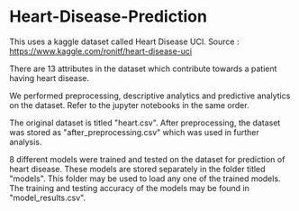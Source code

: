 # Heart-Disease-Prediction
This uses a kaggle dataset called Heart Disease UCI. 
Source : https://www.kaggle.com/ronitf/heart-disease-uci  

There are 13 attributes in the dataset which contribute towards a patient having heart disease.

We performed preprocessing, descriptive analytics and predictive analytics on the dataset. Refer to the jupyter notebooks in the same order.

The original dataset is titled "heart.csv". After preprocessing, the dataset was stored as "after_preprocessing.csv" which was used in further analysis.

8 different models were trained and tested on the dataset for prediction of heart disease. These models are stored separately in the folder titled "models". This folder may be used to load any one of the trained models. The training and testing accuracy of the models may be found in "model_results.csv".
